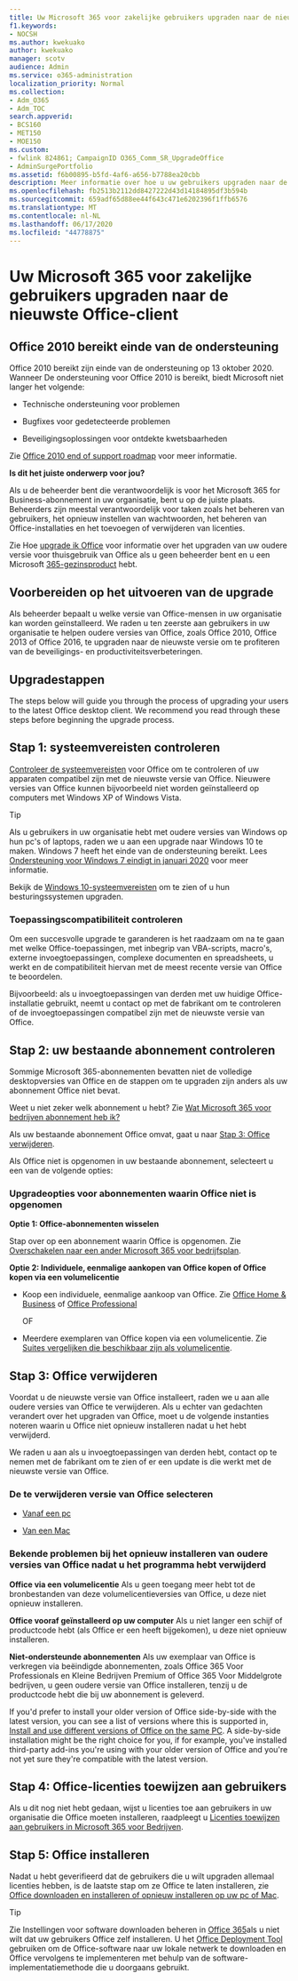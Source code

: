 ```yaml
---
title: Uw Microsoft 365 voor zakelijke gebruikers upgraden naar de nieuwste Office-client
f1.keywords:
- NOCSH
ms.author: kwekuako
author: kwekuako
manager: scotv
audience: Admin
ms.service: o365-administration
localization_priority: Normal
ms.collection:
- Adm_O365
- Adm_TOC
search.appverid:
- BCS160
- MET150
- MOE150
ms.custom:
- fwlink 824861; CampaignID O365_Comm_SR_UpgradeOffice
- AdminSurgePortfolio
ms.assetid: f6b00895-b5fd-4af6-a656-b7788ea20cbb
description: Meer informatie over hoe u uw gebruikers upgraden naar de nieuwste Office-client.
ms.openlocfilehash: fb2513b2112dd8427222d43d14184895df3b594b
ms.sourcegitcommit: 659adf65d88ee44f643c471e6202396f1ffb6576
ms.translationtype: MT
ms.contentlocale: nl-NL
ms.lasthandoff: 06/17/2020
ms.locfileid: "44778875"
---
```

# <a name="upgrade-your-microsoft-365-for-business-users-to-the-latest-office-client"></a>Uw Microsoft 365 voor zakelijke gebruikers upgraden naar de nieuwste Office-client

## <a name="office-2010-reaches-end-of-support"></a>Office 2010 bereikt einde van de ondersteuning

Office 2010 bereikt zijn einde van de ondersteuning op 13 oktober 2020. Wanneer De ondersteuning voor Office 2010 is bereikt, biedt Microsoft niet langer het volgende:

- Technische ondersteuning voor problemen

- Bugfixes voor gedetecteerde problemen

- Beveiligingsoplossingen voor ontdekte kwetsbaarheden

Zie [Office 2010 end of support roadmap](https://docs.microsoft.com/deployoffice/office-2010-end-support-roadmap) voor meer informatie.

 **Is dit het juiste onderwerp voor jou?**
  
 Als u de beheerder bent die verantwoordelijk is voor het Microsoft 365 for Business-abonnement in uw organisatie, bent u op de juiste plaats. Beheerders zijn meestal verantwoordelijk voor taken zoals het beheren van gebruikers, het opnieuw instellen van wachtwoorden, het beheren van Office-installaties en het toevoegen of verwijderen van licenties.

 Zie Hoe [upgrade ik Office](https://support.microsoft.com/office/ee68f6cf-422f-464a-82ec-385f65391350) voor informatie over het upgraden van uw oudere versie voor thuisgebruik van Office als u geen beheerder bent en u een Microsoft [365-gezinsproduct](https://support.microsoft.com/office/28cbc8cf-1332-4f04-9123-9b660abb629e#BKMK_OfficePlans) hebt.

## <a name="get-ready-to-upgrade"></a>Voorbereiden op het uitvoeren van de upgrade

Als beheerder bepaalt u welke versie van Office-mensen in uw organisatie kan worden geïnstalleerd. We raden u ten zeerste aan gebruikers in uw organisatie te helpen oudere versies van Office, zoals Office 2010, Office 2013 of Office 2016, te upgraden naar de nieuwste versie om te profiteren van de beveiligings- en productiviteitsverbeteringen.

## <a name="upgrade-steps"></a>Upgradestappen

The steps below will guide you through the process of upgrading your users to the latest Office desktop client. We recommend you read through these steps before beginning the upgrade process.
  
## <a name="step-1---check-system-requirements"></a>Stap 1: systeemvereisten controleren

[Controleer de systeemvereisten](https://products.office.com/office-system-requirements) voor Office om te controleren of uw apparaten compatibel zijn met de nieuwste versie van Office. Nieuwere versies van Office kunnen bijvoorbeeld niet worden geïnstalleerd op computers met Windows XP of Windows Vista.
  
> [!TIP]
> Als u gebruikers in uw organisatie hebt met oudere versies van Windows op hun pc's of laptops, raden we u aan een upgrade naar Windows 10 te maken. Windows 7 heeft het einde van de ondersteuning bereikt. Lees [Ondersteuning voor Windows 7 eindigt in januari 2020](https://www.microsoft.com/microsoft-365/windows/end-of-windows-7-support?rtc=1) voor meer informatie.

Bekijk de [Windows 10-systeemvereisten](https://www.microsoft.com/windows/windows-10-specifications) om te zien of u hun besturingssystemen upgraden.

### <a name="check-application-compatibility"></a>Toepassingscompatibiliteit controleren

Om een succesvolle upgrade te garanderen is het raadzaam om na te gaan met welke Office-toepassingen, met inbegrip van VBA-scripts, macro's, externe invoegtoepassingen, complexe documenten en spreadsheets, u werkt en de compatibiliteit hiervan met de meest recente versie van Office te beoordelen.
  
Bijvoorbeeld: als u invoegtoepassingen van derden met uw huidige Office-installatie gebruikt, neemt u contact op met de fabrikant om te controleren of de invoegtoepassingen compatibel zijn met de nieuwste versie van Office.
  
## <a name="step-2---check-your-existing-subscription-plan"></a>Stap 2: uw bestaande abonnement controleren

Sommige Microsoft 365-abonnementen bevatten niet de volledige desktopversies van Office en de stappen om te upgraden zijn anders als uw abonnement Office niet bevat.
  
Weet u niet zeker welk abonnement u hebt? Zie [Wat Microsoft 365 voor bedrijven abonnement heb ik?](../admin-overview/what-subscription-do-i-have.md)
  
Als uw bestaande abonnement Office omvat, gaat u naar [Stap 3: Office verwijderen](#step-3---uninstall-office).
  
Als Office niet is opgenomen in uw bestaande abonnement, selecteert u een van de volgende opties:
  
### <a name="upgrade-options-for-plans-that-dont-include-office"></a>Upgradeopties voor abonnementen waarin Office niet is opgenomen

 **Optie 1: Office-abonnementen wisselen**

Stap over op een abonnement waarin Office is opgenomen. Zie [Overschakelen naar een ander Microsoft 365 voor bedrijfsplan](../../commerce/subscriptions/switch-to-a-different-plan.md).

**Optie 2: Individuele, eenmalige aankopen van Office kopen of Office kopen via een volumelicentie**

 - Koop een individuele, eenmalige aankoop van Office. Zie [Office Home &amp; Business](https://products.office.com/home-and-business) of [Office Professional](https://products.office.com/professional)

     OF

 - Meerdere exemplaren van Office kopen via een volumelicentie. Zie [Suites vergelijken die beschikbaar zijn als volumelicentie](https://products.office.com/business/microsoft-office-volume-licensing-suites-comparison).

## <a name="step-3---uninstall-office"></a>Stap 3: Office verwijderen

Voordat u de nieuwste versie van Office installeert, raden we u aan alle oudere versies van Office te verwijderen. Als u echter van gedachten verandert over het upgraden van Office, moet u de volgende instanties noteren waarin u Office niet opnieuw installeren nadat u het hebt verwijderd.
  
We raden u aan als u invoegtoepassingen van derden hebt, contact op te nemen met de fabrikant om te zien of er een update is die werkt met de nieuwste versie van Office.

### <a name="select-the-version-of-office-you-want-to-uninstall"></a>De te verwijderen versie van Office selecteren

- [Vanaf een pc](https://support.microsoft.com/office/9dd49b83-264a-477a-8fcc-2fdf5dbf61d8)

- [Van een Mac](https://support.microsoft.com/office/eefa1199-5b58-43af-8a3d-b73dc1a8cae3)
  
### <a name="known-issues-trying-to-reinstall-older-versions-of-office-after-an-uninstall"></a>Bekende problemen bij het opnieuw installeren van oudere versies van Office nadat u het programma hebt verwijderd

 **Office via een volumelicentie** Als u geen toegang meer hebt tot de bronbestanden van deze volumelicentieversies van Office, u deze niet opnieuw installeren.

 **Office vooraf geïnstalleerd op uw computer** Als u niet langer een schijf of productcode hebt (als Office er een heeft bijgekomen), u deze niet opnieuw installeren.

 **Niet-ondersteunde abonnementen** Als uw exemplaar van Office is verkregen via beëindigde abonnementen, zoals Office 365 Voor Professionals en Kleine Bedrijven Premium of Office 365 Voor Middelgrote bedrijven, u geen oudere versie van Office installeren, tenzij u de productcode hebt die bij uw abonnement is geleverd.

If you'd prefer to install your older version of Office side-by-side with the latest version, you can see a list of versions where this is supported in, [Install and use different versions of Office on the same PC](https://support.microsoft.com/office/6ebb44ce-18a3-43f9-a187-b78c513788bf). A side-by-side installation might be the right choice for you, if for example, you've installed third-party add-ins you're using with your older version of Office and you're not yet sure they're compatible with the latest version.

## <a name="step-4---assign-office-licenses-to-users"></a>Stap 4: Office-licenties toewijzen aan gebruikers

Als u dit nog niet hebt gedaan, wijst u licenties toe aan gebruikers in uw organisatie die Office moeten installeren, raadpleegt u [Licenties toewijzen aan gebruikers in Microsoft 365 voor Bedrijven](../manage/assign-licenses-to-users.md).
  
## <a name="step-5---install-office"></a>Stap 5: Office installeren

Nadat u hebt geverifieerd dat de gebruikers die u wilt upgraden allemaal licenties hebben, is de laatste stap om ze Office te laten installeren, zie [Office downloaden en installeren of opnieuw installeren op uw pc of Mac](https://support.microsoft.com/office/4414eaaf-0478-48be-9c42-23adc4716658).
  
> [!TIP]
> Zie Instellingen voor software downloaden beheren in [Office 365](https://docs.microsoft.com/DeployOffice/manage-software-download-settings-office-365)als u niet wilt dat uw gebruikers Office zelf installeren. U het [Office Deployment Tool](https://docs.microsoft.com/DeployOffice/overview-office-deployment-tool) gebruiken om de Office-software naar uw lokale netwerk te downloaden en Office vervolgens te implementeren met behulp van de software-implementatiemethode die u doorgaans gebruikt.

